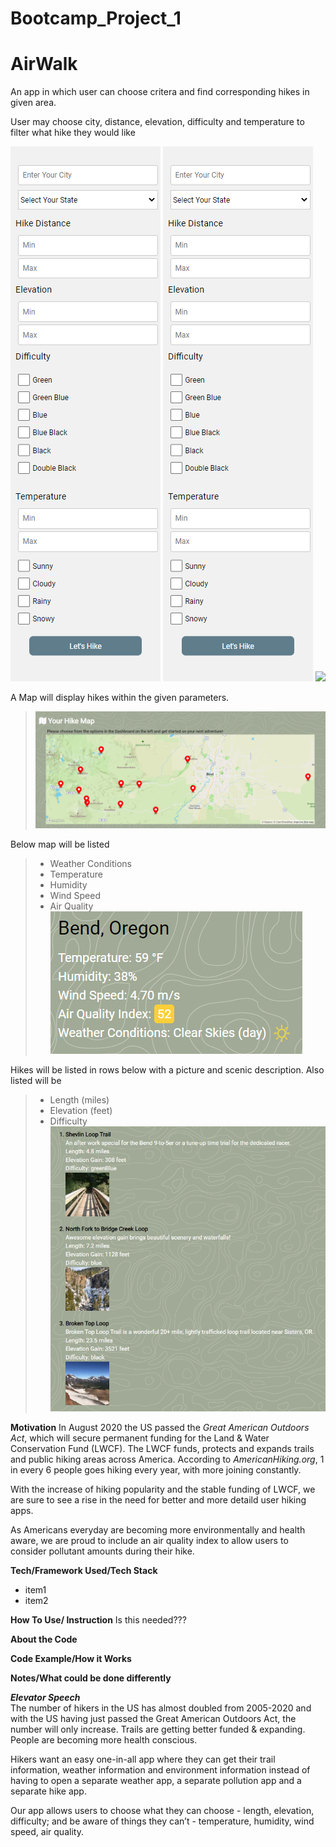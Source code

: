 # Bootcamp_Project_1

# AirWalk
 An app in which user can choose critera and find corresponding hikes in given area.   


 User may choose city, distance, elevation, difficulty and temperature to filter what hike they would like 
 >  
 ![](assets\images\optionSelection.PNG)
 ![](assets/images/optionSelection.PNG)
 ![](./assets/images/optionSelection.PNG")  


 A Map will display hikes within the given parameters.   
 >![](assets\images\map.PNG)  


Below map will be listed 
> - Weather Conditions 
> - Temperature 
> - Humidity 
> - Wind Speed 
> - Air Quality 
>  ![](./assets/images/dayList.PNG)  



Hikes will be listed in rows below with a picture and scenic description. Also listed will be 
> - Length (miles)
> - Elevation (feet)
> - Difficulty 
>![](assets/images/hikeList.PNG)  




**Motivation**
In August 2020 the US passed the *Great American Outdoors Act*, which will secure permanent funding for the Land & Water Conservation Fund (LWCF). The LWCF funds, protects and expands trails and public hiking areas across America. According to *AmericanHiking.org*, 1 in every 6 people goes hiking every year, with more joining constantly.   

With the increase of hiking popularity and the stable funding of LWCF, we are sure to see a rise in the need for better and more detaild user hiking apps.   

As Americans everyday are becoming more environmentally and health aware, we are proud to include an air quality index to allow users to consider pollutant amounts during their hike.   


**Tech/Framework Used/Tech Stack**
- item1 
- item2 


**How To Use/ Instruction** 
Is this needed??? 


**About the Code** 


**Code Example/How it Works** 


**Notes/What could be done differently**

***Elevator Speech***  
The number of hikers in the US has almost doubled from 2005-2020 and with the US having just passed the Great American Outdoors Act, the number will only increase. Trails are getting better funded & expanding. People are becoming more health conscious. 

Hikers want an easy one-in-all app where they can get their trail information, weather information and environment information instead of having to open a separate weather app, a separate pollution app and a separate hike app. 

Our app allows users to choose what they can choose - length, elevation, difficulty;  and be aware of things they can’t - temperature, humidity, wind speed, air quality. 



 
 
